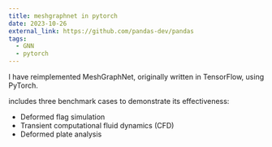 ```yaml
---
title: meshgraphnet in pytorch
date: 2023-10-26
external_link: https://github.com/pandas-dev/pandas
tags:
  - GNN
  - pytorch
---
```


I have reimplemented MeshGraphNet, originally written in TensorFlow, using PyTorch. 

includes three benchmark cases to demonstrate its effectiveness:

- Deformed flag simulation
- Transient computational fluid dynamics (CFD)
- Deformed plate analysis

<!--more-->
